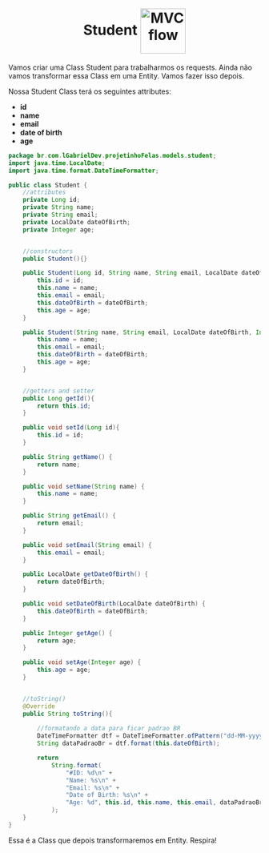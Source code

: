<h1 align="center">
    Student
    <img alt="MVC flow" src="https://cdn1.iconfinder.com/data/icons/education-791/512/student-kid-children-school-boy-256.png" width="90px" align="center">
</h1>

Vamos criar uma Class Student para trabalharmos os requests. Ainda não vamos transformar essa Class em uma Entity. Vamos fazer isso depois.


Nossa Student Class terá os seguintes attributes:

- **id**
- **name**
- **email**
- **date of birth**
- **age**

```java
package br.com.lGabrielDev.projetinhoFelas.models.student;
import java.time.LocalDate;
import java.time.format.DateTimeFormatter;

public class Student {
    //attributes
    private Long id;
    private String name;
    private String email;
    private LocalDate dateOfBirth;
    private Integer age;


    //constructors
    public Student(){}

    public Student(Long id, String name, String email, LocalDate dateOfBirth, Integer age){
        this.id = id;
        this.name = name;
        this.email = email;
        this.dateOfBirth = dateOfBirth;
        this.age = age;
    }

    public Student(String name, String email, LocalDate dateOfBirth, Integer age){ //usaremos esse contructor depois. Quando essa Class virar uma Entity, o id terá auto_increment.
        this.name = name;
        this.email = email;
        this.dateOfBirth = dateOfBirth;
        this.age = age;
    }


    //getters and setter
    public Long getId(){
        return this.id;
    }

    public void setId(Long id){
        this.id = id;
    }

    public String getName() {
        return name;
    }

    public void setName(String name) {
        this.name = name;
    }

    public String getEmail() {
        return email;
    }

    public void setEmail(String email) {
        this.email = email;
    }

    public LocalDate getDateOfBirth() {
        return dateOfBirth;
    }

    public void setDateOfBirth(LocalDate dateOfBirth) {
        this.dateOfBirth = dateOfBirth;
    }

    public Integer getAge() {
        return age;
    }

    public void setAge(Integer age) {
        this.age = age;
    }


    //toString()
    @Override
    public String toString(){
        
        //formatando a data para ficar padrao BR
        DateTimeFormatter dtf = DateTimeFormatter.ofPattern("dd-MM-yyyy");
        String dataPadraoBr = dtf.format(this.dateOfBirth);

        return
            String.format(
                "#ID: %d\n" +
                "Name: %s\n" +
                "Email: %s\n" +
                "Date of Birth: %s\n" +
                "Age: %d", this.id, this.name, this.email, dataPadraoBr, this.age
            );
    }    
}
```


Essa é a Class que depois transformaremos em Entity. Respira!
